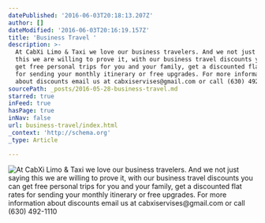 ```yaml
---
datePublished: '2016-06-03T20:18:13.207Z'
author: []
dateModified: '2016-06-03T20:16:19.157Z'
title: 'Business Travel '
description: >-
  At CabXi Limo & Taxi we love our business travelers. And we not just saying
  this we are willing to prove it, with our business travel discounts you can
  get free personal trips for you and your family, get a discounted flat rates
  for sending your monthly itinerary or free upgrades. For more information
  about discounts email us at cabxiservises@gmail.com or call (630) 492-1110
sourcePath: _posts/2016-05-28-business-travel.md
starred: true
inFeed: true
hasPage: true
inNav: false
url: business-travel/index.html
_context: 'http://schema.org'
_type: Article

---
```

![At CabXi Limo & Taxi we love our business travelers. And we not just saying this we are willing to prove it, with our business travel discounts you can get free personal trips for you and your family, get a discounted flat rates for sending your monthly itinerary or free upgrades. For more information about discounts email us at cabxiservises@gmail.com or call (630) 492-1110](https://the-grid-user-content.s3-us-west-2.amazonaws.com/c2070d16-6115-4b43-a588-5d145171fd93.jpg)